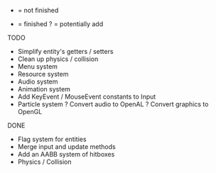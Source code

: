 - = not finished
+ = finished
? = potentially add

TODO

- Simplify entity's getters / setters
- Clean up physics / collision
- Menu system
- Resource system
- Audio system
- Animation system
- Add KeyEvent / MouseEvent constants to Input
- Particle system
? Convert audio to OpenAL
? Convert graphics to OpenGL

DONE
+ Flag system for entities
+ Merge input and update methods
+ Add an AABB system of hitboxes
+ Physics / Collision